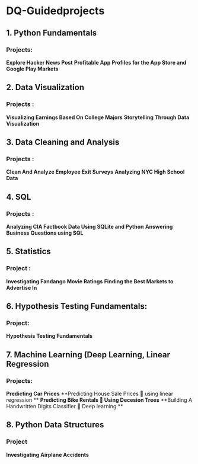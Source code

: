 # DQ-Guidedprojects

## 1. 	Python Fundamentals
### Projects:

**Explore Hacker News Post**
**Profitable App Profiles for the App Store and Google Play Markets**

## 2.	Data Visualization

### Projects : 	 

**Visualizing Earnings Based On College Majors**
**Storytelling Through Data Visualization**

## 3.	Data Cleaning and Analysis

### Projects : 

**Clean And Analyze Employee Exit Surveys**
**Analyzing NYC High School Data**

## 4.	SQL 

### Projects :

**Analyzing CIA Factbook Data Using SQLite and Python**
**Answering Business Questions using SQL**

## 5.	Statistics

### Project : 

**Investigating Fandango Movie Ratings**
**Finding the Best Markets to Advertise In**

## 6.	Hypothesis Testing Fundamentals:

### Project: 

**Hypothesis Testing Fundamentals**

## 7.	Machine Learning (Deep Learning, Linear Regression

### Projects:

**Predicting Car Prices**
**Predicting House Sale Prices   using linear regression **
**Predicting Bike Rentals   Using Decesion Trees**
**Building A Handwritten Digits Classifier  Deep learning **

## 8.	Python Data Structures

### Project

**Investigating Airplane Accidents**

      
